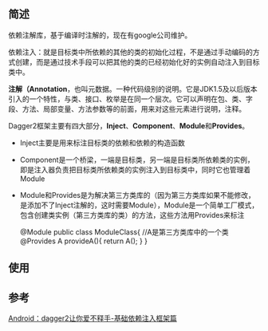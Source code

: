 ## 简述

依赖注解库，基于编译时注解的，现在有google公司维护。

依赖注入：就是目标类中所依赖的其他的类的初始化过程，不是通过手动编码的方式创建，而是通过技术手段可以把其他的类的已经初始化好的实例自动注入到目标类中。

**注解（Annotation**，也叫元数据。一种代码级别的说明。它是JDK1.5及以后版本引入的一个特性，与类、接口、枚举是在同一个层次。它可以声明在包、类、字段、方法、局部变量、方法参数等的前面，用来对这些元素进行说明，注释。

Dagger2框架主要有四大部分，**Inject**、**Component**、**Module**和**Provides**。

- Inject主要是用来标注目标类的依赖和依赖的构造函数

- Component是一个桥梁，一端是目标类，另一端是目标类所依赖类的实例，即是注入器负责把目标类所依赖类的实例注入到目标类中，同时它也管理着Module

- Module和Provides是为解决第三方类库的（因为第三方类库如果不能修改，是添加不了Inject注解的，这时需要Module），Module是一个简单工厂模式，包含创建类实例（第三方类库的类）的方法，这些方法用Provides来标注

    @Module
    public class ModuleClass{
          //A是第三方类库中的一个类
    	  @Provides
          A provideA(){
               return A();
          }
    }


## 使用


## 参考

[Android：dagger2让你爱不释手-基础依赖注入框架篇](http://www.jianshu.com/p/cd2c1c9f68d4)